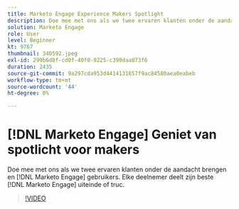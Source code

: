 ```yaml
---
title: Marketo Engage Experience Makers Spotlight
description: Doe mee met ons als we twee ervaren klanten onder de aandacht brengen en [!DNL Marketo Engage] gebruikers. Elke deelnemer deelt zijn beste [!DNL Marketo Engage] uiteinde of truc.
solution: Marketo Engage
role: User
level: Beginner
kt: 9767
thumbnail: 340592.jpeg
exl-id: 299b6d8f-cd0f-40f0-9225-c399daa873f6
duration: 2435
source-git-commit: 9a297cda953d4414131657f9ac84580aea0eabeb
workflow-type: tm+mt
source-wordcount: '44'
ht-degree: 0%

---
```


# [!DNL Marketo Engage] Geniet van spotlicht voor makers

Doe mee met ons als we twee ervaren klanten onder de aandacht brengen en [!DNL Marketo Engage] gebruikers. Elke deelnemer deelt zijn beste [!DNL Marketo Engage] uiteinde of truc.

>[!VIDEO](https://video.tv.adobe.com/v/340592/?quality=12&learn=on)
